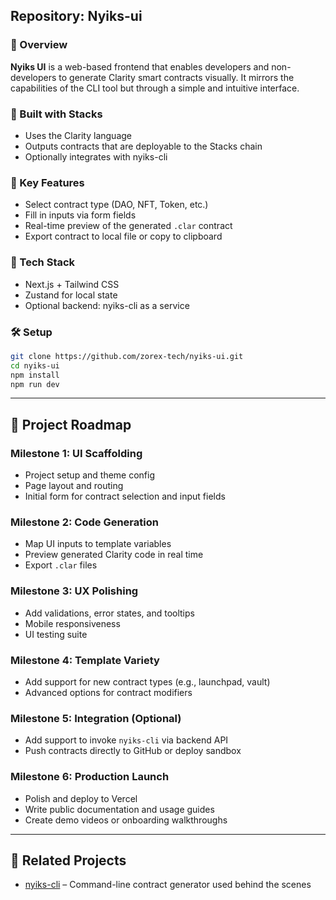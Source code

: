 
## Repository: Nyiks-ui

### 🎨 Overview
**Nyiks UI** is a web-based frontend that enables developers and non-developers to generate Clarity smart contracts visually. It mirrors the capabilities of the CLI tool but through a simple and intuitive interface.

### 🔗 Built with Stacks
- Uses the Clarity language
- Outputs contracts that are deployable to the Stacks chain
- Optionally integrates with nyiks-cli

### 🌟 Key Features
- Select contract type (DAO, NFT, Token, etc.)
- Fill in inputs via form fields
- Real-time preview of the generated `.clar` contract
- Export contract to local file or copy to clipboard

### 🧪 Tech Stack
- Next.js + Tailwind CSS
- Zustand for local state
- Optional backend: nyiks-cli as a service

### 🛠 Setup
```bash
git clone https://github.com/zorex-tech/nyiks-ui.git
cd nyiks-ui
npm install
npm run dev
```

---

## 📅 Project Roadmap

### Milestone 1: UI Scaffolding
- Project setup and theme config
- Page layout and routing
- Initial form for contract selection and input fields

### Milestone 2: Code Generation
- Map UI inputs to template variables
- Preview generated Clarity code in real time
- Export `.clar` files

### Milestone 3: UX Polishing
- Add validations, error states, and tooltips
- Mobile responsiveness
- UI testing suite

### Milestone 4: Template Variety
- Add support for new contract types (e.g., launchpad, vault)
- Advanced options for contract modifiers

### Milestone 5: Integration (Optional)
- Add support to invoke `nyiks-cli` via backend API
- Push contracts directly to GitHub or deploy sandbox

### Milestone 6: Production Launch
- Polish and deploy to Vercel
- Write public documentation and usage guides
- Create demo videos or onboarding walkthroughs

---

## 🤝 Related Projects
- [nyiks-cli](https://github.com/zorex-tech/nyiks-cli) – Command-line contract generator used behind the scenes

